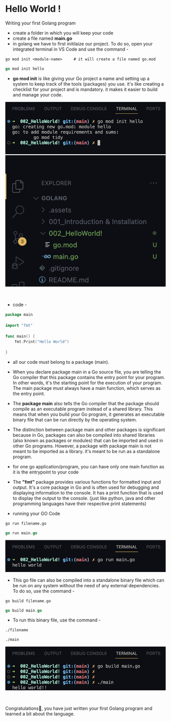 # Hello World !

Writing your first Golang program

* create a folder in which you will keep your code
* create a file named **main.go**
* in golang we have to first initilaize our project. To do so, open your integrated terminal in VS Code and use the command - 

```plaintetxt
go mod init <module-name>     # it will create a file named go.mod
```                 
```go
go mod init hello
```

* **go mod init** is like giving your Go project a name and setting up a system to keep track of the tools (packages) you use. it's like creating a checklist for your project and is mandatory. it makes it easier to build and manage your code.

![mod](../.assets/002/mod.png)
![mod](../.assets/002/filestruct.png)

<br>

* code - 

```go
package main

import "fmt"

func main() {
	fmt.Print("Hello World")

}
```

* all our code must belong to a package (main).

* When you declare package main in a Go source file, you are telling the Go compiler that this package contains the entry point for your program. In other words, it's the starting point for the execution of your program. The main package must always have a main function, which serves as the entry point.

* The **package main** also tells the Go compiler that the package should compile as an executable program instead of a shared library. This means that when you build your Go program, it generates an executable binary file that can be run directly by the operating system.

* The distinction between package main and other packages is significant because in Go, packages can also be compiled into shared libraries (also known as packages or modules) that can be imported and used in other Go programs. However, a package with package main is not meant to be imported as a library. it's meant to be run as a standalone program.

* for one go application/program, you can have only one main function as it is the entrypoint to your code

* The **"fmt"** package provides various functions for formatted input and output. It's a core package in Go and is often used for debugging and displaying information to the console. It has a print function that is used to display the output to the console. (just like python, java and other programming languages have their respective print statements)
    
* running your GO Code
    
```plaintext
go run filename.go
```      
```go
go run main.go
```
![output](../.assets/002/run.png)

* This go file can also be compiled into a standalone binary file which can be run on any system without the need of any external dependencies. To do so, use the command - 

```plaintext
go build filename.go
```
```go
go build main.go
```
* To run this binary file, use the command - 

```plaintext
./filename
```
```bash
./main
```
![output](../.assets/002/build.png)

<br>

Congratulations🎉, you have just written your first Golang program and learned a bit about the language.
